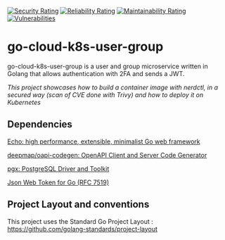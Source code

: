 [![Security Rating](https://sonarcloud.io/api/project_badges/measure?project=lao-tseu-is-alive_go-cloud-k8s-user-group&metric=security_rating)](https://sonarcloud.io/summary/new_code?id=lao-tseu-is-alive_go-cloud-k8s-user-group)
[![Reliability Rating](https://sonarcloud.io/api/project_badges/measure?project=lao-tseu-is-alive_go-cloud-k8s-user-group&metric=reliability_rating)](https://sonarcloud.io/summary/new_code?id=lao-tseu-is-alive_go-cloud-k8s-user-group)
[![Maintainability Rating](https://sonarcloud.io/api/project_badges/measure?project=lao-tseu-is-alive_go-cloud-k8s-user-group&metric=sqale_rating)](https://sonarcloud.io/summary/new_code?id=lao-tseu-is-alive_go-cloud-k8s-user-group)
[![Vulnerabilities](https://sonarcloud.io/api/project_badges/measure?project=lao-tseu-is-alive_go-cloud-k8s-user-group&metric=vulnerabilities)](https://sonarcloud.io/summary/new_code?id=lao-tseu-is-alive_go-cloud-k8s-user-group)

# go-cloud-k8s-user-group
go-cloud-k8s-user-group is a user and group microservice written in Golang 
that allows authentication with 2FA and sends a JWT. 

_This project showcases how to build a container image with nerdctl, in a secured way (scan of CVE done with Trivy) and how to deploy it on Kubernetes_

## Dependencies
[Echo: high performance, extensible, minimalist Go web framework](https://echo.labstack.com/)

[deepmap/oapi-codegen: OpenAPI Client and Server Code Generator](https://github.com/deepmap/oapi-codegen)

[pgx: PostgreSQL Driver and Toolkit](https://pkg.go.dev/github.com/jackc/pgx)

[Json Web Token for Go (RFC 7519)](https://github.com/cristalhq/jwt)


## Project Layout and conventions
This project uses the Standard Go Project Layout : https://github.com/golang-standards/project-layout
